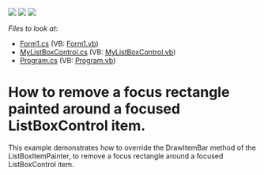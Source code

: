 <!-- default badges list -->
![](https://img.shields.io/endpoint?url=https://codecentral.devexpress.com/api/v1/VersionRange/128622105/13.1.4%2B)
[![](https://img.shields.io/badge/Open_in_DevExpress_Support_Center-FF7200?style=flat-square&logo=DevExpress&logoColor=white)](https://supportcenter.devexpress.com/ticket/details/E1079)
[![](https://img.shields.io/badge/📖_How_to_use_DevExpress_Examples-e9f6fc?style=flat-square)](https://docs.devexpress.com/GeneralInformation/403183)
<!-- default badges end -->
<!-- default file list -->
*Files to look at*:

* [Form1.cs](./CS/Q140416/Form1.cs) (VB: [Form1.vb](./VB/Q140416/Form1.vb))
* [MyListBoxControl.cs](./CS/Q140416/MyListBoxControl.cs) (VB: [MyListBoxControl.vb](./VB/Q140416/MyListBoxControl.vb))
* [Program.cs](./CS/Q140416/Program.cs) (VB: [Program.vb](./VB/Q140416/Program.vb))
<!-- default file list end -->
# How to remove a focus rectangle painted around a focused ListBoxControl item.


<p>This example demonstrates how to override the DrawItemBar method of the ListBoxItemPainter, to remove a focus rectangle around a focused ListBoxControl item.</p>

<br/>



